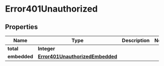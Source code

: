 

# Error401Unauthorized


## Properties

| Name | Type | Description | Notes |
|------------ | ------------- | ------------- | -------------|
|**total** | **Integer** |  |  |
|**embedded** | [**Error401UnauthorizedEmbedded**](Error401UnauthorizedEmbedded.md) |  |  |



